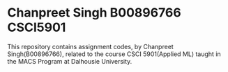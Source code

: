 # Chanpreet Singh B00896766 CSCI5901

This repository contains assignment codes, by Chanpreet Singh(B00896766), related to the course CSCI 5901(Applied ML) taught in the MACS Program at Dalhousie University.
